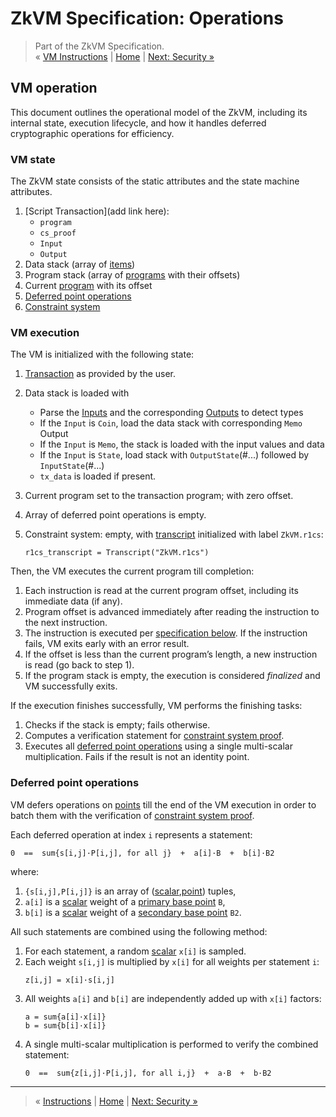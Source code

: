 # ZkVM Specification: Operations

> Part of the ZkVM Specification.  
> &laquo; [VM Instructions](./INSTRUCTIONS.md) | [Home](./README.md) | [Next: Security &raquo;](./SECURITY.md)

## VM operation

This document outlines the operational model of the ZkVM, including its internal state, execution lifecycle, and how it handles deferred cryptographic operations for efficiency.

### VM state

The ZkVM state consists of the static attributes and the state machine attributes.

1. [Script Transaction](add link here):
    * `program`
    * `cs_proof`
    * `Input`
    * `Output`
2. Data stack (array of [items](#types))
3. Program stack (array of [programs](#program-type) with their offsets)
4. Current [program](#program-type) with its offset
5. [Deferred point operations](#deferred-point-operations)
6. [Constraint system](#constraint-system)


### VM execution

The VM is initialized with the following state:

1. [Transaction](#....) as provided by the user.
2. Data stack is loaded with
   * Parse the [Inputs](#...) and the corresponding [Outputs](#...) to detect types
   * If the `Input` is `Coin`, load the data stack with corresponding `Memo` Output
   * If the `Input` is `Memo`, the stack is loaded with the input values and data
   * If the `Input` is `State`, load stack with `OutputState`(#...) followed by `InputState`(#...)
   * `tx_data` is loaded if present. 

3. Current program set to the transaction program; with zero offset.
4. Array of deferred point operations is empty.
5. Constraint system: empty, with [transcript](#transcript) initialized with label `ZkVM.r1cs`:
    ```
    r1cs_transcript = Transcript("ZkVM.r1cs")
    ```

Then, the VM executes the current program till completion:

1. Each instruction is read at the current program offset, including its immediate data (if any).
2. Program offset is advanced immediately after reading the instruction to the next instruction.
3. The instruction is executed per [specification below](#instructions). If the instruction fails, VM exits early with an error result.
4. If the offset is less than the current program’s length, a new instruction is read (go back to step 1).
5. If the program stack is empty, the execution is considered _finalized_ and VM successfully exits.

If the execution finishes successfully, VM performs the finishing tasks:

1. Checks if the stack is empty; fails otherwise.
2. Computes a verification statement for [constraint system proof](#constraint-system-proof).
3. Executes all [deferred point operations](#deferred-point-operations) using a single multi-scalar multiplication. Fails if the result is not an identity point.


### Deferred point operations

VM defers operations on [points](#point) till the end of the VM execution in order
to batch them with the verification of [constraint system proof](#constraint-system-proof).

Each deferred operation at index `i` represents a statement:
```
0  ==  sum{s[i,j]·P[i,j], for all j}  +  a[i]·B  +  b[i]·B2
```
where:
1. `{s[i,j],P[i,j]}` is an array of ([scalar](#scalar-value),[point](#point)) tuples,
2. `a[i]` is a [scalar](#scalar-value) weight of a [primary base point](#base-points) `B`,
3. `b[i]` is a [scalar](#scalar-value) weight of a [secondary base point](#base-points) `B2`.

All such statements are combined using the following method:

1. For each statement, a random [scalar](#scalar-value) `x[i]` is sampled.
2. Each weight `s[i,j]` is multiplied by `x[i]` for all weights per statement `i`:
    ```
    z[i,j] = x[i]·s[i,j]
    ```
3. All weights `a[i]` and `b[i]` are independently added up with `x[i]` factors:
    ```
    a = sum{a[i]·x[i]}
    b = sum{b[i]·x[i]}
    ```
4. A single multi-scalar multiplication is performed to verify the combined statement:
    ```
    0  ==  sum{z[i,j]·P[i,j], for all i,j}  +  a·B  +  b·B2
    ```

---
> &laquo; [Instructions](./INSTRUCTIONS.md) | [Home](./README.md) | [Next: Security &raquo;](./SECURITY.md)    

